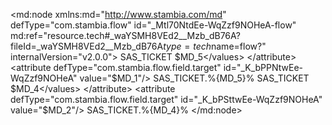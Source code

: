 <?xml version="1.0" encoding="UTF-8"?>
<md:node xmlns:md="http://www.stambia.com/md" defType="com.stambia.flow" id="_Mtl70NtdEe-WqZzf9NOHeA-flow" md:ref="resource.tech#_waYSMH8VEd2__Mzb_dB76A?fileId=_waYSMH8VEd2__Mzb_dB76A$type=tech$name=flow?" internalVersion="v2.0.0">
  <attribute defType="com.stambia.flow.xdgHarvestRef" id="_K_fgoNtwEe-WqZzf9NOHeA" ref="resource.md#_Mtl70NtdEe-WqZzf9NOHeA-xdg?fileId=_Mtl70NtdEe-WqZzf9NOHeA-xdg$type=md?"/>
  <node defType="com.stambia.flow.altId" id="_K_VIkdtwEe-WqZzf9NOHeA">
    <attribute defType="com.stambia.flow.altId.origin" id="_K_VIkttwEe-WqZzf9NOHeA" value="mapping"/>
    <attribute defType="com.stambia.flow.altId.value" id="_K_VIk9twEe-WqZzf9NOHeA" value="_Mtl70NtdEe-WqZzf9NOHeA"/>
  </node>
  <node defType="com.stambia.flow.step" id="e45d9e40-046d-32ef-94b7-9de75c31efdc" name="I1_SAS_PAYS">
    <attribute defType="com.stambia.flow.step.number" id="_K_bPMdtwEe-WqZzf9NOHeA" value="1"/>
    <attribute defType="com.stambia.flow.step.target" id="_K_bPMttwEe-WqZzf9NOHeA" value="$MD_0"/>
    <attribute defType="com.stambia.flow.step.type" id="_K_bPM9twEe-WqZzf9NOHeA" value="Integration"/>
    <node defType="com.stambia.flow.source" id="_K_bPNNtwEe-WqZzf9NOHeA" name="SAS_TICKET">
      <attribute defType="com.stambia.flow.source.target" id="_K_bPNdtwEe-WqZzf9NOHeA" value="$MD_3"/>
    </node>
    <node defType="com.stambia.flow.field" id="_K_bPNttwEe-WqZzf9NOHeA" name="COD_PAY">
      <attribute defType="com.stambia.flow.field.aggregate" id="_K_bPN9twEe-WqZzf9NOHeA" value="false"/>
      <attribute defType="com.stambia.flow.field.base" id="_K_bPONtwEe-WqZzf9NOHeA" value="$MD_1"/>
      <attribute defType="com.stambia.flow.field.location" id="_K_bPOdtwEe-WqZzf9NOHeA" value="SRC"/>
      <attribute defType="com.stambia.flow.field.sourceContainer" id="_K_bPOttwEe-WqZzf9NOHeA">
        <values>SAS_TICKET</values>
      </attribute>
      <attribute defType="com.stambia.flow.field.source" id="_K_bPO9twEe-WqZzf9NOHeA">
        <values>$MD_5</values>
      </attribute>
      <attribute defType="com.stambia.flow.field.target" id="_K_bPPNtwEe-WqZzf9NOHeA" value="$MD_1"/>
      <attribute defType="com.stambia.flow.field.mdFieldRef" id="_K_bPPdtwEe-WqZzf9NOHeA" ref="resource.md#_O6oo4NtiEe-WqZzf9NOHeA?fileId=_3fJz0NnKEe-OZtJVOz9TVA$type=md$name=COD_PAY?"/>
      <attribute defType="com.stambia.flow.field.expr" id="_K_bPPttwEe-WqZzf9NOHeA" value="'SAS_TICKET.%{MD_5}%'"/>
      <attribute defType="com.stambia.flow.field.workname" id="_K_bPP9twEe-WqZzf9NOHeA" value="COD_PAY"/>
      <attribute defType="com.stambia.flow.field.version" id="_K_bPQNtwEe-WqZzf9NOHeA" value="2"/>
      <attribute defType="com.stambia.flow.field.insert" id="_K_bPQdtwEe-WqZzf9NOHeA" value="true"/>
      <attribute defType="com.stambia.flow.field.update" id="_K_bPQttwEe-WqZzf9NOHeA" value="true"/>
      <attribute defType="com.stambia.flow.field.sourceNames" id="_K_bPQ9twEe-WqZzf9NOHeA">
        <values>SAS_TICKET.%{MD_5}%</values>
      </attribute>
    </node>
    <node defType="com.stambia.flow.field" id="_K_bPRNtwEe-WqZzf9NOHeA" name="LIB_PAY">
      <attribute defType="com.stambia.flow.field.aggregate" id="_K_bPRdtwEe-WqZzf9NOHeA" value="false"/>
      <attribute defType="com.stambia.flow.field.base" id="_K_bPRttwEe-WqZzf9NOHeA" value="$MD_2"/>
      <attribute defType="com.stambia.flow.field.location" id="_K_bPR9twEe-WqZzf9NOHeA" value="SRC"/>
      <attribute defType="com.stambia.flow.field.sourceContainer" id="_K_bPSNtwEe-WqZzf9NOHeA">
        <values>SAS_TICKET</values>
      </attribute>
      <attribute defType="com.stambia.flow.field.source" id="_K_bPSdtwEe-WqZzf9NOHeA">
        <values>$MD_4</values>
      </attribute>
      <attribute defType="com.stambia.flow.field.target" id="_K_bPSttwEe-WqZzf9NOHeA" value="$MD_2"/>
      <attribute defType="com.stambia.flow.field.mdFieldRef" id="_K_bPS9twEe-WqZzf9NOHeA" ref="resource.md#_O6oo5ttiEe-WqZzf9NOHeA?fileId=_3fJz0NnKEe-OZtJVOz9TVA$type=md$name=LIB_PAY?"/>
      <attribute defType="com.stambia.flow.field.expr" id="_K_bPTNtwEe-WqZzf9NOHeA" value="'SAS_TICKET.%{MD_4}%'"/>
      <attribute defType="com.stambia.flow.field.workname" id="_K_bPTdtwEe-WqZzf9NOHeA" value="LIB_PAY"/>
      <attribute defType="com.stambia.flow.field.version" id="_K_bPTttwEe-WqZzf9NOHeA" value="2"/>
      <attribute defType="com.stambia.flow.field.insert" id="_K_bPT9twEe-WqZzf9NOHeA" value="true"/>
      <attribute defType="com.stambia.flow.field.update" id="_K_bPUNtwEe-WqZzf9NOHeA" value="true"/>
      <attribute defType="com.stambia.flow.field.sourceNames" id="_K_bPUdtwEe-WqZzf9NOHeA">
        <values>SAS_TICKET.%{MD_4}%</values>
      </attribute>
    </node>
  </node>
  <metaDataLink name="MD_2" target="resource.md#_O6oo5ttiEe-WqZzf9NOHeA?fileId=_3fJz0NnKEe-OZtJVOz9TVA$type=md$name=LIB_PAY?"/>
  <metaDataLink name="MD_4" target="resource.md#_QkiO_NqNEe-2vscanfRwMw?fileId=_3fJz0NnKEe-OZtJVOz9TVA$type=md$name=LIB_PAY?"/>
  <metaDataLink name="MD_3" target="resource.md#_Qkhn9tqNEe-2vscanfRwMw?fileId=_3fJz0NnKEe-OZtJVOz9TVA$type=md$name=SAS_TICKET?"/>
  <metaDataLink name="MD_5" target="resource.md#_QkiO9tqNEe-2vscanfRwMw?fileId=_3fJz0NnKEe-OZtJVOz9TVA$type=md$name=COD_PAY?"/>
  <metaDataLink name="MD_0" target="resource.md#_O6oCPNtiEe-WqZzf9NOHeA?fileId=_3fJz0NnKEe-OZtJVOz9TVA$type=md$name=SAS_PAYS?"/>
  <metaDataLink name="MD_1" target="resource.md#_O6oo4NtiEe-WqZzf9NOHeA?fileId=_3fJz0NnKEe-OZtJVOz9TVA$type=md$name=COD_PAY?"/>
</md:node>